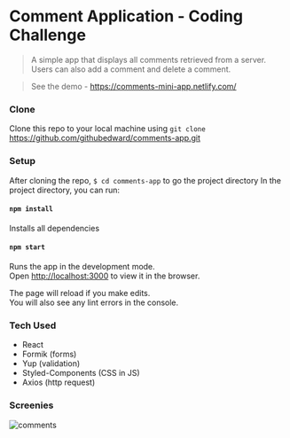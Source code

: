 # Comment Application - Coding Challenge

> A simple app that displays all comments retrieved from a server. Users can also add a comment and delete a comment.

> See the demo - https://comments-mini-app.netlify.com/

### Clone

Clone this repo to your local machine using `git clone` https://github.com/githubedward/comments-app.git

### Setup

After cloning the repo, `$ cd comments-app` to go the project directory
In the project directory, you can run:

#### `npm install`

Installs all dependencies

#### `npm start`

Runs the app in the development mode.<br>
Open [http://localhost:3000](http://localhost:3000) to view it in the browser.

The page will reload if you make edits.<br>
You will also see any lint errors in the console.

### Tech Used

- React
- Formik (forms)
- Yup (validation)
- Styled-Components (CSS in JS)
- Axios (http request)

### Screenies
![comments](https://user-images.githubusercontent.com/41134618/57120295-7764b780-6d3e-11e9-8e4b-6b93f13e2ae4.gif)

